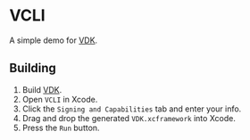 # VCLI
A simple demo for [VDK](https://github.com/valeralabs/vdk).

## Building
1. Build [VDK](https://github.com/valeralabs/vdk).
2. Open `VCLI` in Xcode.
3. Click the `Signing and Capabilities` tab and enter your info.
4. Drag and drop the generated `VDK.xcframework` into Xcode.
5. Press the `Run` button.